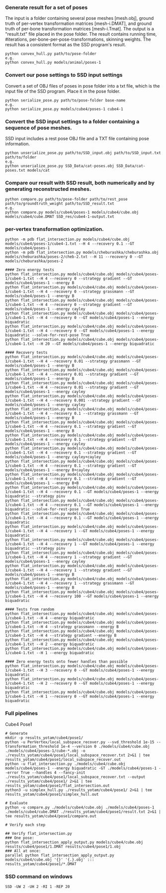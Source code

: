### Generate result for a set of poses
The input is a folder containing several pose meshes [mesh.obj], ground truth of per-vertex transformation matrices [mesh-i.DMAT],
and ground truth of per-bone transformation matrices [mesh-i.Tmat].
The output is a "result.txt" file placed in the pose folder. The result contains running time, #iterations, per-bone-per-pose-transformations,
skinning weights. The result has a consistent format as the SSD program's result.

    python convex_hull.py path/to/pose-folder
    e.g.
    python convex_hull.py models/animal/poses-1
    
### Convert our pose settings to SSD input settings
Convert a set of OBJ files of poses in pose folder into a txt file, which is the input file of the SSD program. Place it in the pose folder.

	python serialize_pose.py path/to/pose-folder base-name
	e.g.
	python serialize_pose.py models/cube4/poses-1 cube4-1
	
### Convert the SSD input settings to a folder containing a sequence of pose meshes.
SSD input includes a rest pose OBJ file and a TXT file containing pose information.

	python unserialize_pose.py path/to/SSD_input.obj path/to/SSD_input.txt path/to/folder
	e.g.
	python unserialize_pose.py SSD_Data/cat-poses.obj SSD_Data/cat-poses.txt models/cat
	
### Compare our result with SSD result, both numerically and by generating reconstructed meshes.

	python compare.py path/to/pose-folder path/to/rest_pose path/to/groundtruth_weight path/to/SSD_result.txt
	e.g.
	python compare.py models/cube4/poses-1 models/cube4/cube.obj models/cube4/cube.DMAT SSD_res/cube4-1-output.txt
	
### per-vertex transformation optimization.

	python -m pdb flat_intersection.py models/cube4/cube.obj models/cube4/poses-1/cube4-1.txt --H 4 --recovery 0.1 --GT models/cube4/poses-1
	python -m pdb flat_intersection.py models/cheburashka/cheburashka.obj models/cheburashka/poses-2/cheb-2.txt --H 11 --recovery 0 --GT models/cheburashka/poses-2
	
	#### Zero energy tests
	python flat_intersection.py models/cube4/cube.obj models/cube4/poses-1/cube4-1.txt --H 4 --recovery 0 --strategy gradient --GT models/cube4/poses-1 --energy B
	python flat_intersection.py models/cube4/cube.obj models/cube4/poses-1/cube4-1.txt --H 4 --recovery 0 --strategy grassmann --GT models/cube4/poses-1 --energy B
	python flat_intersection.py models/cube4/cube.obj models/cube4/poses-1/cube4-1.txt --H 4 --recovery 0 --strategy gradient --GT models/cube4/poses-1 --energy cayley
	python flat_intersection.py models/cube4/cube.obj models/cube4/poses-1/cube4-1.txt --H 4 --recovery 0 --GT models/cube4/poses-1 --energy biquadratic
	python flat_intersection.py models/cube4/cube.obj models/cube4/poses-1/cube4-1.txt --H 4 --recovery 0 --GT models/cube4/poses-1 --energy biquadratic --solve-for-rest-pose True
	python flat_intersection.py models/cube4/cube.obj models/cube4/poses-1/cube4-1.txt --H 20 --GT models/cube4/poses-1 --energy biquadratic
	
	#### Recovery tests
	python flat_intersection.py models/cube4/cube.obj models/cube4/poses-1/cube4-1.txt --H 4 --recovery 0.01 --strategy grassmann --GT models/cube4/poses-1 --energy B
	python flat_intersection.py models/cube4/cube.obj models/cube4/poses-1/cube4-1.txt --H 4 --recovery 0.01 --strategy gradient --GT models/cube4/poses-1 --energy B
	python flat_intersection.py models/cube4/cube.obj models/cube4/poses-1/cube4-1.txt --H 4 --recovery 0.01 --strategy gradient --GT models/cube4/poses-1 --energy cayley
	python flat_intersection.py models/cube4/cube.obj models/cube4/poses-1/cube4-1.txt --H 4 --recovery 0.001 --strategy gradient --GT models/cube4/poses-1 --energy cayley
	python flat_intersection.py models/cube4/cube.obj models/cube4/poses-1/cube4-1.txt --H 4 --recovery 0.1 --strategy grassmann --GT models/cube4/poses-1 --energy B
	python flat_intersection.py models/cube4/cube.obj models/cube4/poses-1/cube4-1.txt --H 4 --recovery 0.1 --strategy gradient --GT models/cube4/poses-1 --energy B
	python flat_intersection.py models/cube4/cube.obj models/cube4/poses-1/cube4-1.txt --H 4 --recovery 0.1 --strategy gradient --GT models/cube4/poses-1 --energy cayley
	python flat_intersection.py models/cube4/cube.obj models/cube4/poses-1/cube4-1.txt --H 4 --recovery 0.1 --strategy gradient --GT models/cube4/poses-1 --energy cayley+cayley
	python flat_intersection.py models/cube4/cube.obj models/cube4/poses-1/cube4-1.txt --H 4 --recovery 0.1 --strategy gradient --GT models/cube4/poses-1 --energy B+cayley
	python flat_intersection.py models/cube4/cube.obj models/cube4/poses-1/cube4-1.txt --H 4 --recovery 0.1 --strategy gradient --GT models/cube4/poses-1 --energy B+B
	python flat_intersection.py models/cube4/cube.obj models/cube4/poses-1/cube4-1.txt --H 4 --recovery 0.1 --GT models/cube4/poses-1 --energy biquadratic --strategy pinv
	python flat_intersection.py models/cube4/cube.obj models/cube4/poses-1/cube4-1.txt --H 4 --recovery 0.1 --GT models/cube4/poses-1 --energy biquadratic --solve-for-rest-pose True
	python flat_intersection.py models/cube4/cube.obj models/cube4/poses-1/cube4-1.txt --H 4 --recovery 0.1 --GT models/cube4/poses-1 --energy biquadratic
	python flat_intersection.py models/cube4/cube.obj models/cube4/poses-1/cube4-1.txt --H 4 --recovery 1 --GT models/cube4/poses-1 --energy biquadratic
	python flat_intersection.py models/cube4/cube.obj models/cube4/poses-1/cube4-1.txt --H 4 --recovery 1 --GT models/cube4/poses-1 --energy biquadratic --strategy pinv
	python flat_intersection.py models/cube4/cube.obj models/cube4/poses-1/cube4-1.txt --H 4 --recovery 1 --strategy gradient --GT models/cube4/poses-1 --energy cayley
	python flat_intersection.py models/cube4/cube.obj models/cube4/poses-1/cube4-1.txt --H 4 --recovery 1 --strategy gradient --GT models/cube4/poses-1 --energy B
	python flat_intersection.py models/cube4/cube.obj models/cube4/poses-1/cube4-1.txt --H 4 --recovery 1 --strategy grassmann --GT models/cube4/poses-1 --energy B
	python flat_intersection.py models/cube4/cube.obj models/cube4/poses-1/cube4-1.txt --H 4 --recovery 100 --GT models/cube4/poses-1 --energy biquadratic
	
	#### Tests from random
	python flat_intersection.py models/cube4/cube.obj models/cube4/poses-1/cube4-1.txt --H 4 --energy biquadratic
	python flat_intersection.py models/cube4/cube.obj models/cube4/poses-1/cube4-1.txt --H 4 --strategy grassmann --energy B
	python flat_intersection.py models/cube4/cube.obj models/cube4/poses-1/cube4-1.txt --H 4 --strategy gradient --energy B
	python flat_intersection.py models/cube4/cube.obj models/cube4/poses-1/cube4-1.txt --H 2 --energy biquadratic
	python flat_intersection.py models/cube4/cube.obj models/cube4/poses-1/cube4-1.txt --H 1 --energy biquadratic
	
	#### Zero energy tests onto fewer handles than possible
	python flat_intersection.py models/cube4/cube.obj models/cube4/poses-1/cube4-1.txt --H 3 --recovery 0 --GT models/cube4/poses-1 --energy biquadratic
	python flat_intersection.py models/cube4/cube.obj models/cube4/poses-1/cube4-1.txt --H 2 --recovery 0 --GT models/cube4/poses-1 --energy biquadratic
	python flat_intersection.py models/cube4/cube.obj models/cube4/poses-1/cube4-1.txt --H 1 --recovery 0 --GT models/cube4/poses-1 --energy biquadratic

### Full pipelines

Cube4 Pose1

	# Generate
	mkdir -p results_yotam/cube4/pose1/
	python -u PerVertex/local_subspace_recover.py --svd_threshold 1e-15 --transformation_threshold 1e-4 --version 0 ./models/cube4/cube.obj ./models/cube4/poses-1/cube-*.obj -o ./results_yotam/cube4/pose1/local_subspace_recover.txt 2>&1 | tee results_yotam/cube4/pose1/local_subspace_recover.out
	python -u flat_intersection.py ./models/cube4/cube.obj models/cube4/poses-1 --energy biquadratic -GT ./models/cube4/poses-1 --error True --handles 4 --fancy-init ./results_yotam/cube4/pose1/local_subspace_recover.txt --output ./results_yotam/cube4/pose1/ 2>&1 | tee results_yotam/cube4/pose1/flat_intersection.out
	python3 -u simplex_hull.py ./results_yotam/cube4/pose1/ 2>&1 | tee results_yotam/cube4/pose1/simplex_hull.out
	
	# Evaluate
	python -u compare.py ./models/cube4/cube.obj ./models/cube4/poses-1 ./models/cube4/cube.DMAT ./results_yotam/cube4/pose1/result.txt 2>&1 | tee results_yotam/cube4/pose1/compare.out
	
	# Verify each step
	
	## Verify flat_intersection.py
	### One pose:
	python flat_intersection_apply_output.py models/cube4/cube.obj results/cube4/pose1/1.DMAT results/cube4/pose1/1.obj
	### All at once:
	parallel python flat_intersection_apply_output.py models/cube4/cube.obj '{}' '{.}.obj' ::: results_yotam/cube4/pose1/*.DMAT

### SSD command on windows
	SSD -UW 2 -UH 2 -RI 1 -REP 20 